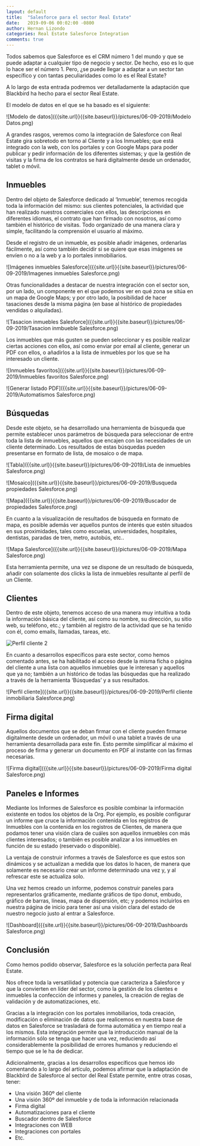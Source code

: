```yaml
---
layout: default
title:  "Salesforce para el sector Real Estate"
date:   2019-09-06 00:02:00 -0800
author: Hernan Lizondo
categories: Real Estate Salesforce Integration
comments: true
---
```


Todos sabemos que Salesforce es el CRM número 1 del mundo y que se puede adaptar a cualquier tipo de negocio y sector. De hecho, eso es lo que lo hace ser el número 1. Pero, ¿se puede llegar a adaptar a un sector tan específico y con tantas peculiaridades como lo es el Real Estate?

A lo largo de esta entrada podremos ver detalladamente la adaptación que Blackbird ha hecho para el sector Real Estate. 

El modelo de datos en el que se ha basado es el siguiente:

![Modelo de datos]({{site.url}}{{site.baseurl}}/pictures/06-09-2019/Modelo Datos.png)

A grandes rasgos, veremos como la integración de Salesforce con Real Estate gira sobretodo en torno al Cliente y a los Inmuebles; que está integrado con la web, con los portales y con Google Maps para poder publicar y pedir información de los diferentes sistemas; y que la gestión de visitas y la firma de los contratos se hará digitalmente desde un ordenador, tablet o móvil.

## Inmuebles

Dentro del objeto de Salesforce dedicado al ‘Inmueble’, tenemos recogida toda la información del mismo: sus clientes potenciales, la actividad que han realizado nuestros comerciales con ellos, las descripciones en diferentes idiomas, el contrato que han firmado con nosotros, así como también el histórico de visitas. Todo organizado de una manera clara y simple, facilitando la comprensión el usuario al máximo.

Desde el registro de un inmueble, es posible añadir imágenes, ordenarlas fácilmente, así como también decidir si se quiere que esas imágenes se envíen o no a la web y a lo portales inmobiliarios.

![Imágenes inmuebles Salesforce]({{site.url}}{{site.baseurl}}/pictures/06-09-2019/Imagenes inmuebles Salesforce.png)

Otras funcionalidades a destacar de nuestra integración con el sector son, por un lado, un componente en el que podemos ver en qué zona se sitúa en un mapa de Google Maps; y por otro lado, la posibilidad de hacer tasaciones desde la misma página (en base al histórico de propiedades vendidas o alquiladas).

![Tasacion inmuebles Salesforce]({{site.url}}{{site.baseurl}}/pictures/06-09-2019/Tasacion inmbueble Salesforce.png)

Los inmuebles que más gusten se pueden seleccionar y es posible realizar ciertas acciones con ellos, así como enviar por email al cliente, generar un PDF con ellos, o añadirlos a la lista de inmuebles por los que se ha interesado un cliente.

![Inmuebles favoritos]({{site.url}}{{site.baseurl}}/pictures/06-09-2019/Inmuebles favoritos Salesforce.png)

![Generar listado PDF]({{site.url}}{{site.baseurl}}/pictures/06-09-2019/Automatismos Salesforce.png)

## Búsquedas

Desde este objeto, se ha desarrollado una herramienta de búsqueda que permite establecer unos parámetros de búsqueda para seleccionar de entre toda la lista de inmuebles, aquellos que encajen con las necesidades de un cliente determinado. Los resultados de estas búsquedas pueden presentarse en formato de lista, de mosaico o de mapa.

![Tabla]({{site.url}}{{site.baseurl}}/pictures/06-09-2019/Lista de inmuebles Salesforce.png)

![Mosaico]({{site.url}}{{site.baseurl}}/pictures/06-09-2019/Busqueda propiedades Salesforce.png)

![Mapa]({{site.url}}{{site.baseurl}}/pictures/06-09-2019/Buscador de propiedades Salesforce.png)

En cuanto a la visualización de resultados de búsqueda en formato de mapa, es posible además ver aquellos puntos de interés que estén situados en sus proximidades, tales como escuelas, universidades, hospitales, dentistas, paradas de tren, metro, autobús, etc..

![Mapa Salesforce]({{site.url}}{{site.baseurl}}/pictures/06-09-2019/Mapa Salesforce.png)

Esta herramienta permite, una vez se dispone de un resultado de búsqueda, añadir con solamente dos clicks la lista de inmuebles resultante al perfil de un Cliente.

## Clientes

Dentro de este objeto, tenemos acceso de una manera muy intuitiva a toda la información básica del cliente, así como su nombre, su dirección, su sitio web, su teléfono, etc.; y también al registro de la actividad que se ha tenido con él, como emails, llamadas, tareas, etc.

![Perfil cliente 2]({{site.url}}{{site.baseurl}}/pictures/06-09-2019/Cliente.png)

En cuanto a desarrollos específicos para este sector, como hemos comentado antes, se ha habilitado el acceso desde la misma ficha o página del cliente a una lista con aquellos inmuebles que le interesan y aquellos que ya no; también a un histórico de todas las búsquedas que ha realizado a través de la herramienta ‘Búsquedas’ y a sus resultados.

![Perfil cliente]({{site.url}}{{site.baseurl}}/pictures/06-09-2019/Perfil cliente inmobiliaria Salesforce.png)

## Firma digital

Aquellos documentos que se deban firmar con el cliente pueden firmarse digitalmente desde un ordenador, un móvil o una tablet a través de una herramienta desarrollada para este fin. Esto permite simplificar al máximo el proceso de firma y generar un documento en PDF al instante con las firmas necesarias.

![Firma digital]({{site.url}}{{site.baseurl}}/pictures/06-09-2019/Firma digital Salesforce.png)

## Paneles e Informes

Mediante los Informes de Salesforce es posible combinar la información existente en todos los objetos de la Org. Por ejemplo, es posible configurar un informe que cruce la información contenida en los registros de Inmuebles con la contenida en los registros de Clientes, de manera que podamos tener una visión clara de cuáles son aquellos inmuebles con más clientes interesados; o también es posible analizar a los inmuebles en función de su estado (reservado o disponible). 

La ventaja de construir informes a través de Salesforce es que estos son dinámicos y se actualizan a medida que los datos lo hacen, de manera que solamente es necesario crear un informe determinado una vez y, y al refrescar este se actualiza solo.

Una vez hemos creado un informe, podemos construir paneles para representarlos gráficamente, mediante gráficos de tipo donut, embudo, gráfico de barras, líneas, mapa de dispersión, etc; y podemos incluirlos en nuestra página de inicio para tener así una visión clara del estado de nuestro negocio justo al entrar a Salesforce.

![Dashboard]({{site.url}}{{site.baseurl}}/pictures/06-09-2019/Dashboards Salesforce.png)

## Conclusión

Como hemos podido observar, Salesforce es la solución perfecta para Real Estate. 

Nos ofrece toda la versatilidad y potencia que caracteriza a Salesforce y que la convierten en líder del sector, como la gestión de los clientes e inmuebles la confección de informes y paneles, la creación de reglas de validación y de automatizaciones, etc.

Gracias a la integración con los portales inmobiliarios, toda creación, modificación o eliminación de datos que realicemos en nuestra base de datos en Salesforce se trasladará de forma automática y en tiempo real a los mismos. Esta integración permite que la introducción manual de la información sólo se tenga que hacer una vez, reduciendo así considerablemente la posibilidad de errores humanos y reduciendo el tiempo que se le ha de dedicar.

Adicionalmente, gracias a los desarrollos específicos que hemos ido comentando a lo largo del artículo, podemos afirmar que la adaptación de Blackbird de Salesforce al sector del Real Estate permite, entre otras cosas, tener:
- Una visión 360º del cliente
- Una visión 360º del inmueble y de toda la información relacionada
- Firma digital
- Automatizaciones para el cliente
- Buscador dentro de Salesforce
- Integraciones con WEB
- Integraciones con portales
- Etc.

